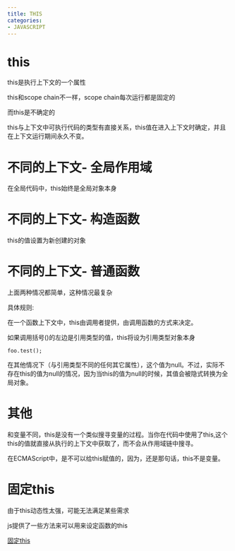 ```yaml
---
title: THIS
categories: 
- JAVASCRIPT
---
```


# this 

this是执行上下文的一个属性

this和scope chain不一样，scope chain每次运行都是固定的

而this是不确定的


this与上下文中可执行代码的类型有直接关系，this值在进入上下文时确定，并且在上下文运行期间永久不变。


# 不同的上下文- 全局作用域

在全局代码中，this始终是全局对象本身

# 不同的上下文- 构造函数

this的值设置为新创建的对象

# 不同的上下文- 普通函数

上面两种情况都简单，这种情况最复杂

具体规则:

在一个函数上下文中，this由调用者提供，由调用函数的方式来决定。

如果调用括号()的左边是引用类型的值，this将设为引用类型对象本身

```
foo.test();
```

在其他情况下（与引用类型不同的任何其它属性），这个值为null。不过，实际不存在this的值为null的情况，因为当this的值为null的时候，其值会被隐式转换为全局对象。


# 其他

和变量不同，this是没有一个类似搜寻变量的过程。当你在代码中使用了this,这个 this的值就直接从执行的上下文中获取了，而不会从作用域链中搜寻。



在ECMAScript中，是不可以给this赋值的，因为，还是那句话，this不是变量。

# 固定this

由于this动态性太强，可能无法满足某些需求

js提供了一些方法来可以用来设定函数的this

[固定this](./JAVASCRIPT/FUNCTION.md)


